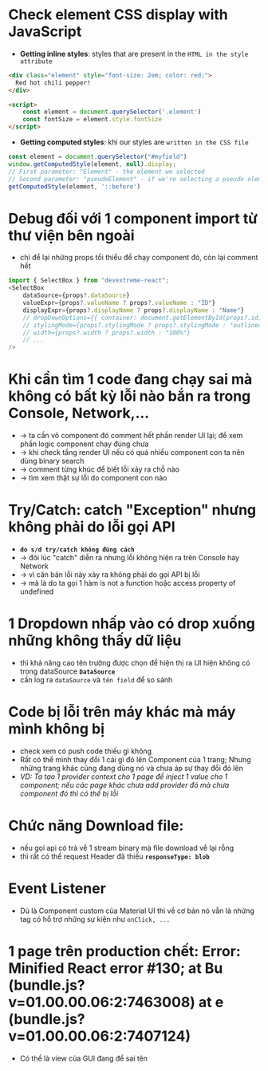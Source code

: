 # Check element CSS display with JavaScript

* **Getting inline styles**: styles that are present in the `HTML in the style attribute`
```html
<div class="element" style="font-size: 2em; color: red;">
  Red hot chili pepper!
</div>

<script>
    const element = document.querySelector('.element')
    const fontSize = element.style.fontSize
</script>
```

* **Getting computed styles**: khi our styles are `written in the CSS file`
```js
const element = document.querySelector("#myfield")
window.getComputedStyle(element, null).display;
// First parameter: "Element" - the element we selected
// Second parameter: "pseudoElement" - if we're selecting a pseudo element . VD:
getComputedStyle(element, '::before')
```

# Debug đối với 1 component import từ thư viện bên ngoài
* chỉ để lại những props tối thiểu để chạy component đó, còn lại comment hết
```js - Ví dụ
import { SelectBox } from "devextreme-react";
<SelectBox
    dataSource={props?.dataSource}
    valueExpr={props?.valueName ? props?.valueName : "ID"}
    displayExpr={props?.displayName ? props?.displayName : "Name"}
    // dropDownOptions={{ container: document.getElementById(props?.id) as Element }}
    // stylingMode={props?.stylingMode ? props?.stylingMode : "outlined"}
    // width={props?.width ? props?.width : "100%"}
    // ...
/>
```

# Khi cần tìm 1 code đang chạy sai mà không có bất kỳ lỗi nào bắn ra trong Console, Network,...
* -> ta cần vô component đó comment hết phần render UI lại; để xem phần logic component chạy đúng chưa
* -> khi check tầng render UI nếu có quá nhiều component con ta nên dùng binary search
* -> comment từng khúc để biết lỗi xảy ra chỗ nào
* -> tìm xem thật sự lỗi do component con nào

# Try/Catch: catch "Exception" nhưng không phải do lỗi gọi API
* **`do s/d try/catch không đúng cách`**
* -> đôi lúc "catch" diễn ra nhưng lỗi không hiện ra trên Console hay Network
* -> vì căn bản lỗi này xảy ra không phải do gọi API bị lỗi
* -> mà là do ta gọi 1 hàm is not a function hoặc access property of undefined

# 1 Dropdown nhấp vào có drop xuống những không thấy dữ liệu
* thì khả năng cao tên trường được chọn để hiện thị ra UI hiện không có trong dataSource **`DataSource`** 
* cần log ra `dataSource` và `tên field` để so sánh

# Code bị lỗi trên máy khác mà máy mình không bị
* check xem có push code thiếu gì không
* Rất có thể mình thay đổi 1 cái gì đó lên Component của 1 trang; Nhưng những trang khác cũng đang dùng nó và chưa áp sự thay đổi đó lên
* _VD: Ta tạo 1 provider context cho 1 page để inject 1 value cho 1 component; nếu các page khác chưa add provider đó mà chưa component đó thì có thể bị lỗi_

# Chức năng Download file:
* nếu gọi api có trả về 1 stream binary mà file download về lại rỗng
* thì rất có thể request Header đã thiếu **`responseType: blob`**

# Event Listener
* Dù là Component custom của Material UI thì về cơ bản nó vẫn là những tag có hỗ trợ những sự kiện như `onClick, ...`

# 1 page trên production chết: Error: Minified React error #130; at Bu (bundle.js?v=01.00.00.06:2:7463008) at e (bundle.js?v=01.00.00.06:2:7407124)
* Có thể là view của GUI đang để sai tên